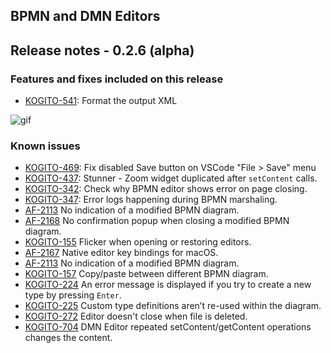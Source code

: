 BPMN and DMN Editors
--

## Release notes - 0.2.6 (alpha)

### Features and fixes included on this release 
- [KOGITO-541](https://issues.jboss.org/browse/KOGITO-541): Format the output XML
    
![gif](https://i.imgur.com/DeUs5qh.gif)

### Known issues
- [KOGITO-469](https://issues.jboss.org/browse/KOGITO-469): Fix disabled Save button on VSCode "File > Save" menu
- [KOGITO-437](https://issues.jboss.org/browse/KOGITO-437): Stunner - Zoom widget duplicated after `setContent` calls.
- [KOGITO-342](https://issues.jboss.org/browse/KOGITO-342): Check why BPMN editor shows error on page closing.
- [KOGITO-347](https://issues.jboss.org/browse/KOGITO-347): Error logs happening during BPMN marshaling.
- [AF-2113](https://issues.jboss.org/browse/AF-2113) No indication of a modified BPMN diagram. 
- [AF-2168](https://issues.jboss.org/browse/AF-2168) No confirmation popup when closing a modified BPMN diagram.
- [KOGITO-155](https://issues.jboss.org/browse/KOGITO-155) Flicker when opening or restoring editors. 
- [AF-2167](https://issues.jboss.org/browse/AF-2167) Native editor key bindings for macOS. 
- [AF-2113](https://issues.jboss.org/browse/AF-2113) No indication of a modified BPMN diagram. 
- [KOGITO-157](https://issues.jboss.org/browse/KOGITO-157) Copy/paste between different BPMN diagram. 
- [KOGITO-224](https://issues.jboss.org/browse/KOGITO-224) An error message is displayed if you try to create a new type by pressing `Enter`. 
- [KOGITO-225](https://issues.jboss.org/browse/KOGITO-225) Custom type definitions aren’t re-used within the diagram. 
- [KOGITO-272](https://issues.jboss.org/browse/KOGITO-272) Editor doesn't close when file is deleted.  
- [KOGITO-704](https://issues.redhat.com/browse/KOGITO-704) DMN Editor repeated setContent/getContent operations changes the content.